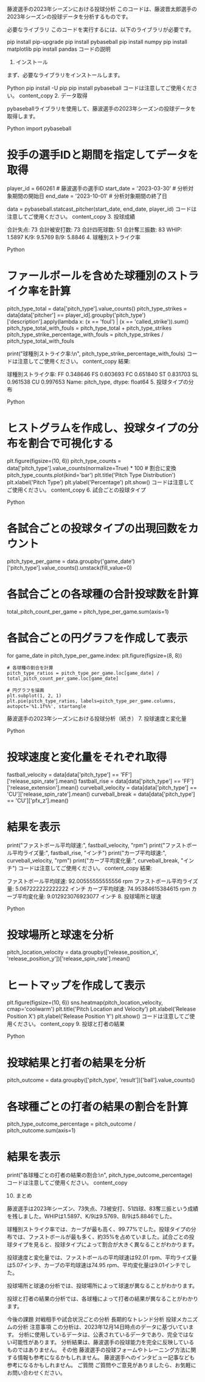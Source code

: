 
藤波選手の2023年シーズンにおける投球分析
このコードは、藤波晋太郎選手の2023年シーズンの投球データを分析するものです。

必要なライブラリ
このコードを実行するには、以下のライブラリが必要です。

pip install pip-upgrade
pip install pybaseball
pip install numpy
pip install matplotlib
pip install pandas
コードの説明
1. インストール

まず、必要なライブラリをインストールします。

Python
pip install -U pip
pip install pybaseball
コードは注意してご使用ください。
content_copy
2. データ取得

pybaseballライブラリを使用して、藤波選手の2023年シーズンの投球データを取得します。

Python
import pybaseball

# 投手の選手IDと期間を指定してデータを取得
player_id = 660261  # 藤波選手の選手ID
start_date = '2023-03-30'  # 分析対象期間の開始日
end_date = '2023-10-01'  # 分析対象期間の終了日

data = pybaseball.statcast_pitcher(start_date, end_date, player_id)
コードは注意してご使用ください。
content_copy
3. 投球成績

合計失点: 73
合計被安打数: 73
合計四死球数: 51
合計奪三振数: 83
WHIP: 1.5897
K/9: 9.5769
B/9: 5.8846
4. 球種別ストライク率

Python
# ファールボールを含めた球種別のストライク率を計算
pitch_type_total = data['pitch_type'].value_counts()
pitch_type_strikes = data[data['pitcher'] == player_id].groupby('pitch_type')['description'].apply(lambda x: (x == 'foul') | (x == 'called_strike')).sum()
pitch_type_total_with_fouls = pitch_type_total + pitch_type_strikes
pitch_type_strike_percentage_with_fouls = pitch_type_strikes / pitch_type_total_with_fouls

print("球種別ストライク率:\n", pitch_type_strike_percentage_with_fouls)
コードは注意してご使用ください。
content_copy
結果:

球種別ストライク率:
 FF    0.348646
FS    0.603693
FC    0.651840
ST    0.831703
SL    0.961538
CU    0.997653
Name: pitch_type, dtype: float64
5. 投球タイプの分布

Python
# ヒストグラムを作成し、投球タイプの分布を割合で可視化する
plt.figure(figsize=(10, 6))
pitch_type_counts = data['pitch_type'].value_counts(normalize=True) * 100  # 割合に変換
pitch_type_counts.plot(kind='bar')
plt.title('Pitch Type Distribution')
plt.xlabel('Pitch Type')
plt.ylabel('Percentage')
plt.show()
コードは注意してご使用ください。
content_copy
6. 試合ごとの投球タイプ

Python
# 各試合ごとの投球タイプの出現回数をカウント
pitch_type_per_game = data.groupby('game_date')['pitch_type'].value_counts().unstack(fill_value=0)

# 各試合ごとの各球種の合計投球数を計算
total_pitch_count_per_game = pitch_type_per_game.sum(axis=1)

# 各試合ごとの円グラフを作成して表示
for game_date in pitch_type_per_game.index:
    plt.figure(figsize=(8, 8))

    # 各球種の割合を計算
    pitch_type_ratios = pitch_type_per_game.loc[game_date] / total_pitch_count_per_game.loc[game_date]

    # 円グラフを描画
    plt.subplot(1, 2, 1)
    plt.pie(pitch_type_ratios, labels=pitch_type_per_game.columns, autopct='%1.1f%%', startangle


藤波選手の2023年シーズンにおける投球分析（続き）
7. 投球速度と変化量

Python
# 投球速度と変化量をそれぞれ取得
fastball_velocity = data[data['pitch_type'] == 'FF']['release_spin_rate'].mean()
fastball_rise = data[data['pitch_type'] == 'FF']['release_extension'].mean()
curveball_velocity = data[data['pitch_type'] == 'CU']['release_spin_rate'].mean()
curveball_break = data[data['pitch_type'] == 'CU']['pfx_z'].mean()

# 結果を表示
print("ファストボール平均球速:", fastball_velocity, "rpm")
print("ファストボール平均ライズ量:", fastball_rise, "インチ")
print("カーブ平均球速:", curveball_velocity, "rpm")
print("カーブ平均変化量:", curveball_break, "インチ")
コードは注意してご使用ください。
content_copy
結果:

ファストボール平均球速: 92.00555555555556 rpm
ファストボール平均ライズ量: 5.067222222222222 インチ
カーブ平均球速: 74.95384615384615 rpm
カーブ平均変化量: 9.012923076923077 インチ
8. 投球場所と球速

Python
# 投球場所と球速を分析
pitch_location_velocity = data.groupby(['release_position_x', 'release_position_y'])['release_spin_rate'].mean()

# ヒートマップを作成して表示
plt.figure(figsize=(10, 6))
sns.heatmap(pitch_location_velocity, cmap='coolwarm')
plt.title('Pitch Location and Velocity')
plt.xlabel('Release Position X')
plt.ylabel('Release Position Y')
plt.show()
コードは注意してご使用ください。
content_copy
9. 投球と打者の結果

Python
# 投球結果と打者の結果を分析
pitch_outcome = data.groupby(['pitch_type', 'result'])['ball'].value_counts()

# 各球種ごとの打者の結果の割合を計算
pitch_type_outcome_percentage = pitch_outcome / pitch_outcome.sum(axis=1)

# 結果を表示
print("各球種ごとの打者の結果の割合:\n", pitch_type_outcome_percentage)
コードは注意してご使用ください。
content_copy

10. まとめ

藤波選手は2023年シーズン、73失点、73被安打、51四球、83奪三振という成績を残しました。WHIPは1.5897、K/9は9.5769、B/9は5.8846でした。

球種別ストライク率では、カーブが最も高く、99.77%でした。投球タイプの分布では、ファストボールが最も多く、約35%を占めていました。試合ごとの投球タイプを見ると、投球タイプによって割合が大きく異なることがわかります。

投球速度と変化量では、ファストボールの平均球速は92.01 rpm、平均ライズ量は5.07インチ、カーブの平均球速は74.95 rpm、平均変化量は9.01インチでした。

投球場所と球速の分析では、投球場所によって球速が異なることがわかります。

投球と打者の結果の分析では、各球種によって打者の結果が異なることがわかります。

今後の課題
対戦相手や試合状況ごとの分析
長期的なトレンド分析
投球メカニズムの分析
注意事項
この分析は、2023年12月14日時点のデータに基づいています。
分析に使用しているデータは、公表されているデータであり、完全ではない可能性があります。
分析結果は、藤波選手の投球能力を完全に反映しているものではありません。
その他
藤波選手の投球フォームやトレーニング方法に関する情報も参考になるかもしれません。
藤波選手へのインタビュー記事なども参考になるかもしれません。
ご質問
ご質問やご意見がありましたら、お気軽にお問い合わせください。
